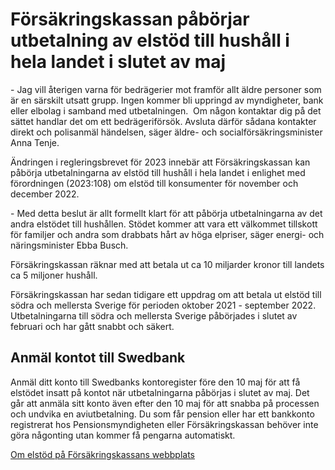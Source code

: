 # Försäkringskassan påbörjar utbetalning av elstöd till hushåll i hela landet i slutet av maj

\- Jag vill återigen varna för bedrägerier mot framför allt äldre personer som är en särskilt utsatt grupp. Ingen kommer bli uppringd av myndigheter, bank eller elbolag i samband med utbetalningen.  Om någon kontaktar dig på det sättet handlar det om ett bedrägeriförsök. Avsluta därför sådana kontakter direkt och polisanmäl händelsen, säger äldre\- och socialförsäkringsminister Anna Tenje.

Ändringen i regleringsbrevet för 2023 innebär att Försäkringskassan kan påbörja utbetalningarna av elstöd till hushåll i hela landet i enlighet med förordningen (2023:108\) om elstöd till konsumenter för november och december 2022\.

\- Med detta beslut är allt formellt klart för att påbörja utbetalningarna av det andra elstödet till hushållen. Stödet kommer att vara ett välkommet tillskott för familjer och andra som drabbats hårt av höga elpriser, säger energi\- och näringsminister Ebba Busch.

Försäkringskassan räknar med att betala ut ca 10 miljarder kronor till landets ca 5 miljoner hushåll.

Försäkringskassan har sedan tidigare ett uppdrag om att betala ut elstöd till södra och mellersta Sverige för perioden oktober 2021 \- september 2022\. Utbetalningarna till södra och mellersta Sverige påbörjades i slutet av februari och har gått snabbt och säkert.

## Anmäl kontot till Swedbank

Anmäl ditt konto till Swedbanks kontoregister före den 10 maj för att få elstödet insatt på kontot när utbetalningarna påbörjas i slutet av maj. Det går att anmäla sitt konto även efter den 10 maj för att snabba på processen och undvika en aviutbetalning. Du som får pension eller har ett bankkonto registrerat hos Pensionsmyndigheten eller Försäkringskassan behöver inte göra någonting utan kommer få pengarna automatiskt.

[Om elstöd på Försäkringskassans webbplats](https://www.forsakringskassan.se/privatperson/utbetalning-av-elstod)
